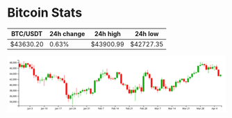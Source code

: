 # Bitcoin Stats

BTC/USDT|24h change|24h high|24h low|
|---|---|---|---|
|$43630.20|0.63%|$43900.99|$42727.35|

<img src="./chart.svg">
